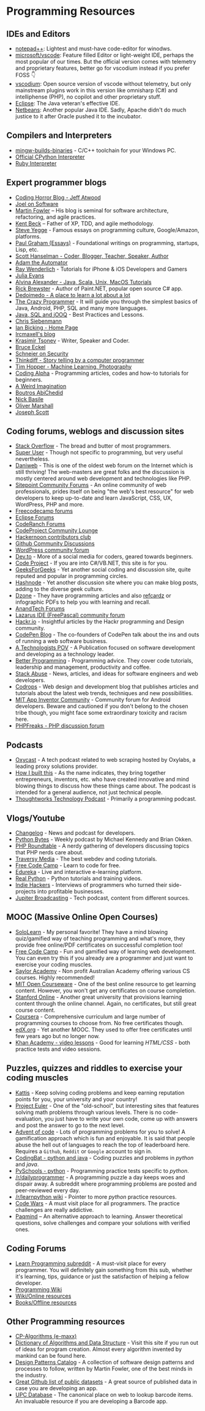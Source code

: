 # Programming Resources

## IDEs and Editors

- [notepad++](https://notepad-plus-plus.org/): Lightest and must-have code-editor for winodws.
- [microsoft/vscode](https://github.com/microsoft/vscode): Feature filled Editor or light-weight IDE, perhaps the most popular of our times. But the official version comes with telemetry and proprietary features, better go for vscodium instead if you prefer FOSS 👇
- [vscodium](https://github.com/VSCodium/vscodium/): Open source version of vscode without telemetry, but only mainstream plugins work in this version like omnisharp (C#) and intelliphense (PHP), no copilot and other proprietary stuff.
- [Eclipse](https://eclipse.org): The Java veteran's effective IDE.
- [Netbeans](https://netbeans.apache.org/): Another popular Java IDE. Sadly, Apache didn't do much justice to it after Oracle pushed it to the incubator.

## Compilers and Interpreters
- [mingw-builds-binaries](https://github.com/niXman/mingw-builds-binaries/releases) - C/C++ toolchain for your Windows PC.
- [Official CPython Interpreter](https://www.python.org/downloads/)
- [Ruby Interpreter](https://www.ruby-lang.org/en/downloads/)

## Expert programmer blogs

- [Coding Horror Blog - Jeff Atwood](https://blog.codinghorror.com/)
- [Joel on Software](https://www.joelonsoftware.com/)
- [Martin Fowler](https://martinfowler.com/) – His blog is seminal for software architecture, refactoring, and agile practices.
- [Kent Beck](https://tidyfirst.substack.com/) – Father of XP, TDD, and agile methodology.
- [Steve Yegge](https://steve-yegge.blogspot.com/) - Famous essays on programming culture, Google/Amazon, platforms.
- [Paul Graham (Essays)](https://www.paulgraham.com/articles.html) - Foundational writings on programming, startups, Lisp, etc.
- [Scott Hanselman - Coder, Blogger, Teacher, Speaker, Author](https://www.hanselman.com/)
- [Adam the Automator](https://adamtheautomator.com/)
- [Ray Wenderlich](https://www.raywenderlich.com/) - Tutorials for iPhone & iOS Developers and Gamers
- [Julia Evans](https://jvns.ca/)
- [Alvina Alexander - Java, Scala, Unix, MacOS Tutorials](https://alvinalexander.com/)
- [Rick Brewster](https://blog.getpaint.net/) - Author of Paint.NET, popular open source C# app.
- [Dedoimedo - A place to learn a lot about a lot](https://www.dedoimedo.com/)
- [The Crazy Programmer](https://www.thecrazyprogrammer.com/) - It will guide you through the simplest basics of Java, Android, PHP, SQL and many more languages.
- [Java, SQL and jOOQ](https://blog.jooq.org/) - Best Practices and Lessons.
- [Chris Siebenmann](https://utcc.utoronto.ca/~cks/space/blog/)
- [Ian Bicking - Home Page](https://www.ianbicking.org/)
- [Ircmaxell's blog](https://blog.ircmaxell.com/)
- [Krasimir Tsonev](https://krasimirtsonev.com/) - Writer, Speaker and Coder.
- [Bruce Eckel](https://www.bruceeckel.com/)
- [Schneier on Security](https://www.schneier.com/)
- [Thinkdiff - Story telling by a computer programmer](https://thinkdiff.net/)
- [Tim Hopper - Machine Learning, Photography](https://tdhopper.com/)
- [Coding Alpha](https://www.codingalpha.com/) - Programming articles, codes and how-to tutorials for beginners.
- [A Weird Imagination](https://aweirdimagination.net/)
- [Boutros AbiChedid](https://bacsoftwareconsulting.com/blog/index.php/about/)
- [Nick Basile](https://nick-basile.com/)
- [Oliver Marshall](https://olivermarshall.net/)
- [Joseph Scott](https://blog.josephscott.org/)

## Coding forums, weblogs and discussion sites

- [Stack Overflow](https://stackoverflow.com) - The bread and butter of most programmers.
- [Super User](https://superuser.com/) - Though not specific to programming, but very useful nevertheless.
- [Daniweb](https://www.daniweb.com/articles/latest/recommended) - This is one of the oldest web forum on the Internet which is still thriving! The web-masters are great folks and the discussion is mostly centered around web development and technologies like PHP.
- [Sitepoint Community Forums](https://www.sitepoint.com/community/) - An online community of web professionals, prides itself on being "the web's best resource" for web developers to keep up-to-date and learn JavaScript, CSS, UX, WordPress, PHP and more.
- [Freecodecamp forums](https://forum.freecodecamp.org/)
- [Eclipse Forums](https://www.eclipse.org/forums/index.php/i/)
- [CodeRanch Forums](https://coderanch.com/forums/)
- [CodeProject Community Lounge](https://www.codeproject.com/Lounge.aspx)
- [Hackernoon contributors club](https://community.hackernoon.com/)
- [Github Community Discussions](https://github.com/community/community/discussions)
- [WordPress community forum](https://wordpress.org/support/forums/)
- [Dev.to](https://dev.to) - More of a social media for coders, geared towards beginners.
- [Code Project](https://www.codeproject.com/) - If you are into C#/VB.NET, this site is for you.
- [GeeksForGeeks](https://www.geeksforgeeks.org/) - Yet another social coding and discussion site, quite reputed and popular in programming circles.
- [Hashnode](https://hashnode.com/) - Yet another discussion site where you can make blog posts, adding to the diverse geek culture.
- [Dzone](https://dzone.com/) - They have programming articles and also [refcardz](https://dzone.com/refcardz) or infographic PDFs to help you with learning and recall.
- [AnandTech Forums](https://forums.anandtech.com/)
- [Lazarus IDE \(FreePascal\) community forum](https://forum.lazarus.freepascal.org/)
- [Hackr.io](https://hackr.io/blog) - Insightful articles by the Hackr programming and Design community.
- [CodePen Blog](https://blog.codepen.io/) - The co-founders of CodePen talk about the ins and outs of running a web software business.
- [A Technologists POV](https://medium.com/a-technologists-pov) - A Publication focused on software development and developing as a technology leader.
- [Better Programming](https://medium.com/better-programming) - Programming advice. They cover code tutorials, leadership and management, productivity and coffee.
- [Stack Abuse](https://stackabuse.com/) - News, articles, and ideas for software engineers and web developers.
- [Codrops](https://tympanus.net/codrops/) - Web design and development blog that publishes articles and tutorials about the latest web trends, techniques and new possibilities.
- [MIT App Inventor Community](https://community.appinventor.mit.edu/top?period=weekly) - Community forum for Android developers. Beware and cautioned if you don't belong to the chosen tribe though, you might face some extraordinary toxicity and racism here.
- [PHPFreaks - PHP discussion forum](https://forums.phpfreaks.com/)

## Podcasts

- [Oxycast](https://oxylabs.io/resources/oxycast) - A tech podcast related to web scraping hosted by Oxylabs, a leading proxy solutions provider.
- [How I built this](https://www.npr.org/series/490248027/how-i-built-this) - As the name indicates, they bring together entrepreneurs, inventors, etc. who have created innovative and mind blowing things to discuss how these things came about. The podcast is intended for a general audience, not just technical people.
- [Thoughtworks Technology Podcast](https://open.spotify.com/show/6RBb4pGRgOFTmtCDSfTWvu) - Primarily a programming podcast.

## Vlogs/Youtube

- [Changelog](https://www.youtube.com/c/Changelog) - News and podcast for developers.
- [Python Bytes](https://www.youtube.com/c/PythonBytesPodcast) - Weekly podcast by Michael Kennedy and Brian Okken.
- [PHP Roundtable](https://www.youtube.com/c/PHPRoundtable) - A nerdy gathering of developers discussing topics that PHP nerds care about.
- [Traversy Media](https://www.youtube.com/c/TraversyMedia) - The best webdev and coding tutorials.
- [Free Code Camp](https://www.youtube.com/c/Freecodecamp) - Learn to code for free.
- [Edureka](https://www.youtube.com/c/edurekaIN) - Live and interactive e-learning platform.
- [Real Python](https://www.youtube.com/c/realpython) - Python tutorials and training videos.
- [Indie Hackers](https://www.youtube.com/channel/UC36zt_eM_gZQXayw_pAdASg) - Interviews of programmers who turned their side-projects into profitable businesses.
- [Jupiter Broadcasting](https://www.youtube.com/c/JupiterBroadcasting) - Tech podcast, content from different sources.


## MOOC (Massive Online Open Courses)

- [SoloLearn](https://www.sololearn.com/) - My personal favorite! They have a mind blowing quiz/gamified way of teaching programming and what's more, they provide free online/PDF certificates on successful completion too!
- [Free Code Camp](https://www.freecodecamp.org) - Fun and gamified way of learning web development. You can even try this if you already are a programmer and just want to exercise your coding muscles.
- [Saylor Academy](https://learn.saylor.org) - Non profit Australian Academy offering various CS courses. Highly recommended!
- [MIT Open Courseware](http://ocw.mit.edu/index.htm) - One of the best online resource to get learning content. However, you won't get any certificates on course completion.
- [Stanford Online](http://online.stanford.edu/about) - Another great university that provisions learning content through the online channel. Again, no certificates, but still great course content.
- [Coursera](https://www.coursera.org/courses?query=php) - Comprehensive curriculum and large number of programming courses to choose from. No free certificates though.
- [edX.org](https://courses.edx.org/) - Yet another MOOC. They used to offer free certificates until few years ago but no longer now.
- [Khan Academy - video lessons](https://www.khanacademy.org/computing/computer-programming/html-css/) - Good for learning *HTML/CSS* - both practice tests and video sessions.

## Puzzles, quizzes and riddles to exercise your coding muscles	

- [Kattis](https://open.kattis.com/) - Keep solving coding problems and keep earning reputation points for you, your university and your country!
- [Project Euler](https://projecteuler.net/) - One of the "old-school", but interesting sites that features solving math problems through various levels. There is no code-evaluation, you just have to write your own code, come up with answers and post the answer to go to the next level.
- [Advent of code](https://adventofcode.com/) - Lots of programming problems for you to solve! A gamification approach which is fun and enjoyable. It is said that people abuse the hell out of languages to reach the top of leaderboard here. Requires a `Github`, `Reddit` or `Google` account to sign in.
- [CodingBat - python and java](https://codingbat.com/) - Coding puzzles and problems in *python* and *java*.
- [PySchools - python](https://www.pyschools.com/quiz/view_ranking) - Programming practice tests specific to *python*.
- [/r/dailyprogrammer](https://www.reddit.com/r/dailyprogrammer) - A programming puzzle a day keeps woes and dispair away. A subreddit where programming problems are posted and peer-reviewed every day.
- [/r/learnpython wiki](https://www.reddit.com/r/learnpython/wiki/index#wiki_practice_python) - Pointer to more *python* practice resources.
- [Code Wars](https://www.codewars.com/) - A must visit place for all programmers. The practice challenges are really addictive.
- [Paqmind](http://paqmind.com/) – An alternative approach to learning. Answer theoretical questions, solve challenges and compare your solutions with verified ones.

## Coding Forums

- [Learn Programming subreddit](http://www.reddit.com/r/learnprogramming) - A must-visit place for every programmer. You will definitely gain something from this sub, whether it's learning, tips, guidance or just the satisfaction of helping a fellow developer.
- [Programming Wiki](https://www.reddit.com/r/learnprogramming/wiki)
- [Wiki/Online resources](https://www.reddit.com/r/learnprogramming/wiki/index#wiki_online_resources)
- [Books/Offline resources](http://www.reddit.com/r/learnprogramming/wiki/books)

## Other Programming resources
- [CP-Algorithms (e-maxx)](https://cp-algorithms.com/)
- [Dictionary of Algorithms and Data Structure](http://xlinux.nist.gov/dads/) - Visit this site if you run out of ideas for program creation. Almost every algorithm invented by mankind can be found here.
- [Design Patterns Catalog](http://martinfowler.com/eaaCatalog/) - A collection of software design patterns and processes to follow, written by Martin Fowler, one of the best minds in the industry.
- [Great Github list of public datasets](https://github.com/awesomedata/awesome-public-datasets) - A great source of published data in case you are developing an app.
- [UPC Database](https://www.upcdatabase.com/itemform.asp) - The canonical place on web to lookup barcode items. An invaluable resource if you are developing a Barcode app.



